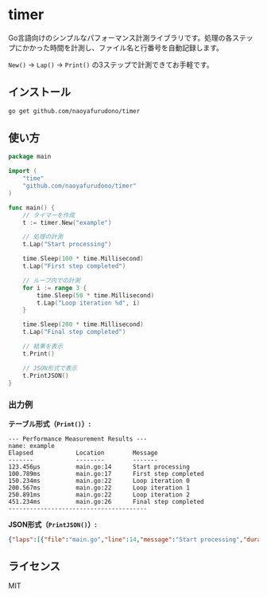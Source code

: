 # timer

Go言語向けのシンプルなパフォーマンス計測ライブラリです。処理の各ステップにかかった時間を計測し、ファイル名と行番号を自動記録します。

`New()` → `Lap()` → `Print()` の3ステップで計測できてお手軽です。

## インストール

```bash
go get github.com/naoyafurudono/timer
```

## 使い方

```go
package main

import (
    "time"
    "github.com/naoyafurudono/timer"
)

func main() {
    // タイマーを作成
    t := timer.New("example")

    // 処理の計測
    t.Lap("Start processing")

    time.Sleep(100 * time.Millisecond)
    t.Lap("First step completed")

    // ループ内での計測
    for i := range 3 {
        time.Sleep(50 * time.Millisecond)
        t.Lap("Loop iteration %d", i)
    }

    time.Sleep(200 * time.Millisecond)
    t.Lap("Final step completed")

    // 結果を表示
    t.Print()

    // JSON形式で表示
    t.PrintJSON()
}
```

### 出力例

**テーブル形式（`Print()`）:**

```
--- Performance Measurement Results ---
name: example
Elapsed            Location        Message
-------            --------        -------
123.456µs          main.go:14      Start processing
100.789ms          main.go:17      First step completed
150.234ms          main.go:22      Loop iteration 0
200.567ms          main.go:22      Loop iteration 1
250.891ms          main.go:22      Loop iteration 2
451.234ms          main.go:26      Final step completed
---------------------------------------
```

**JSON形式（`PrintJSON()`）:**

```json
{"laps":[{"file":"main.go","line":14,"message":"Start processing","duration":"123.456µs"},{"file":"main.go","line":17,"message":"First step completed","duration":"100.789ms"},...],"name":"example"}
```

## ライセンス

MIT
